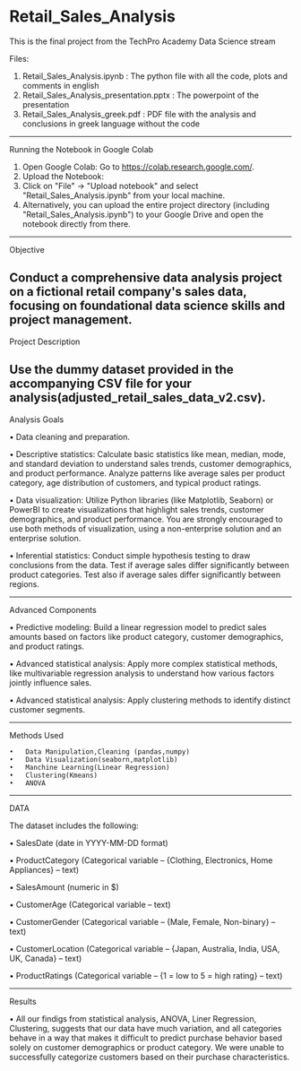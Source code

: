# Retail_Sales_Analysis
This is the final project from the TechPro Academy Data Science stream

Files:
  1. Retail_Sales_Analysis.ipynb : The python file with all the code, plots and comments in english
  2. Retail_Sales_Analysis_presentation.pptx : The powerpoint of the presentation
  3. Retail_Sales_Analysis_greek.pdf  : PDF file with the analysis and conclusions in greek language without the code

--------------

Running the Notebook in Google Colab
  1.	Open Google Colab: Go to https://colab.research.google.com/.
  2.	Upload the Notebook:
  3.	Click on "File" -> "Upload notebook" and select "Retail_Sales_Analysis.ipynb" from your local machine.
  4.	Alternatively, you can upload the entire project directory (including "Retail_Sales_Analysis.ipynb") to your Google Drive and open the notebook directly from there.
--------------

Objective

Conduct a comprehensive data analysis project on a fictional retail company's sales data,
focusing on foundational data science skills and project management.
--------------

Project Description

Use the dummy dataset provided in the accompanying CSV file for your analysis(adjusted_retail_sales_data_v2.csv).
--------------

Analysis Goals

  • Data cleaning and preparation.
  
  • Descriptive statistics: Calculate basic statistics like mean, median, mode, and
    standard deviation to understand sales trends, customer demographics, and product
    performance. Analyze patterns like average sales per product category, age
    distribution of customers, and typical product ratings.
    
  • Data visualization: Utilize Python libraries (like Matplotlib, Seaborn) or PowerBI to
    create visualizations that highlight sales trends, customer demographics, and product
    performance. You are strongly encouraged to use both methods of visualization,
    using a non-enterprise solution and an enterprise solution.
    
  • Inferential statistics: Conduct simple hypothesis testing to draw conclusions from the
    data. Test if average sales differ significantly between product categories. Test also if
    average sales differ significantly between regions.
    
--------------

Advanced Components

  • Predictive modeling: Build a linear regression model to predict sales amounts based
    on factors like product category, customer demographics, and product ratings.
    
  • Advanced statistical analysis: Apply more complex statistical methods, like multivariable regression analysis to understand how various factors jointly influence sales.
  
  • Advanced statistical analysis: Apply clustering methods to identify distinct customer
    segments.
    
--------------

Methods Used

    •	Data Manipulation,Cleaning (pandas,numpy)
    •	Data Visualization(seaborn,matplotlib)
    •	Manchine Learning(Linear Regression)
    •	Clustering(Kmeans)
    •	ANOVA
    
--------------

DATA

  The dataset includes the following:

  • SalesDate (date in YYYY-MM-DD format)
  
  • ProductCategory (Categorical variable – {Clothing, Electronics, Home Appliances} –
    text)
    
  • SalesAmount (numeric in $)
  
  • CustomerAge (Categorical variable – text)
  
  • CustomerGender (Categorical variable – {Male, Female, Non-binary} – text)
  
  • CustomerLocation (Categorical variable – {Japan, Australia, India, USA, UK, Canada}
    – text)
    
  • ProductRatings (Categorical variable – {1 = low to 5 = high rating} – text)
  
--------------
Results

  • All our findigs from statistical analysis, ANOVA, Liner Regression, Clustering, suggests that our data have much variation, and all categories behave in a way that makes it difficult to predict purchase behavior based solely on customer demographics or product category. We were unable to successfully categorize customers based on their purchase characteristics.


